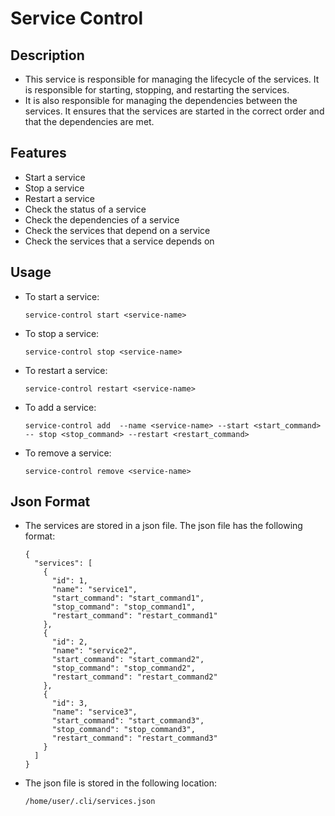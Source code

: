 # Service Control

## Description
  - This service is responsible for managing the lifecycle of the services. It is responsible for starting, stopping, and restarting the services.
  - It is also responsible for managing the dependencies between the services. It ensures that the services are started in the correct order and that the dependencies are met.

## Features
  - Start a service
  - Stop a service
  - Restart a service
  - Check the status of a service
  - Check the dependencies of a service
  - Check the services that depend on a service
  - Check the services that a service depends on
  
## Usage
  - To start a service:
    ```
    service-control start <service-name>
    ```
  - To stop a service:
    ```
    service-control stop <service-name>
    ```
  - To restart a service:
    ```
    service-control restart <service-name>
    ```
  - To add a service:
    ```
    service-control add  --name <service-name> --start <start_command> -- stop <stop_command> --restart <restart_command>
    ```
  - To remove a service:
    ```
    service-control remove <service-name>
    ```
    
## Json Format
  - The services are stored in a json file. The json file has the following format:
    ```
    {
      "services": [
        {
          "id": 1,
          "name": "service1",
          "start_command": "start_command1",
          "stop_command": "stop_command1",
          "restart_command": "restart_command1"
        },
        {
          "id": 2,
          "name": "service2",
          "start_command": "start_command2",
          "stop_command": "stop_command2",
          "restart_command": "restart_command2"
        },
        {
          "id": 3,
          "name": "service3",
          "start_command": "start_command3",
          "stop_command": "stop_command3",
          "restart_command": "restart_command3"
        }
      ]
    }
    ```
  - The json file is stored in the following location:
    ```
    /home/user/.cli/services.json
    ```